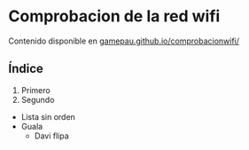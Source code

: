 # Comprobacion de la red wifi
Contenido disponible en [gamepau.github.io/comprobacionwifi/](https://gamepau.github.io/comprobacionwifi/)

## Índice
1. Primero
1. Segundo

* Lista sin orden
* Guala
  * Davi flipa

